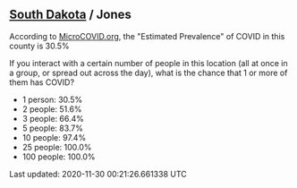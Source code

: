 
## [South Dakota](/united-states/south-dakota) / Jones

According to [MicroCOVID.org](http://microcovid.org),
the "Estimated Prevalence" of COVID in this county is 30.5%

If you interact with a certain number of people in this location
(all at once in a group, or spread out across the day), what is the chance that
1 or more of them has COVID?

- 1 person: 30.5%
- 2 people: 51.6%
- 3 people: 66.4%
- 5 people: 83.7%
- 10 people: 97.4%
- 25 people: 100.0%
- 100 people: 100.0%

Last updated: 2020-11-30 00:21:26.661338 UTC
